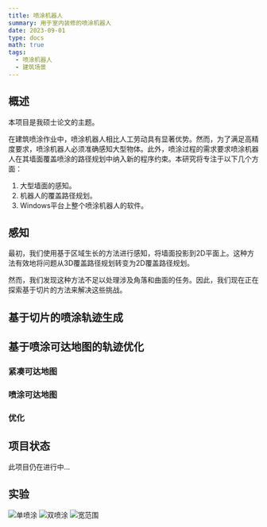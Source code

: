 ```yaml
---
title: 喷涂机器人
summary: 用于室内装修的喷涂机器人
date: 2023-09-01
type: docs
math: true
tags:
  - 喷涂机器人
  - 建筑场景
---
```


## 概述
本项目是我硕士论文的主题。

在建筑喷涂作业中，喷涂机器人相比人工劳动具有显著优势。然而，为了满足高精度要求，喷涂机器人必须准确感知大型物体。此外，喷涂过程的需求要求喷涂机器人在其墙面覆盖喷涂的路径规划中纳入新的程序约束。本研究将专注于以下几个方面：
1. 大型墙面的感知。
2. 机器人的覆盖路径规划。
3. Windows平台上整个喷涂机器人的软件。

## 感知

最初，我们使用基于区域生长的方法进行感知，将墙面投影到2D平面上。这种方法有效地将问题从3D覆盖路径规划转变为2D覆盖路径规划。

然而，我们发现这种方法不足以处理涉及角落和曲面的任务。因此，我们现在正在探索基于切片的方法来解决这些挑战。

## 基于切片的喷涂轨迹生成

## 基于喷涂可达地图的轨迹优化
### 紧凑可达地图
### 喷涂可达地图
### 优化

## 项目状态

此项目仍在进行中...

## 实验
![单喷涂](/static//media/projects/painting-robot/single-spray.gif "单喷涂")
![双喷涂](/static//media/projects/painting-robot/double-spray.gif "双喷涂")
![宽范围](/static//media/projects/painting-robot/wide-range.gif "宽范围")
<!--more-->
